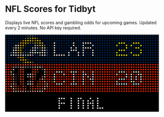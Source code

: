 # NFL Scores for Tidbyt

Displays live NFL scores and gambling odds for upcoming games. Updated every 2 minutes. No API key required.

![NFL Scores for Tidbyt](screenshot.png)


